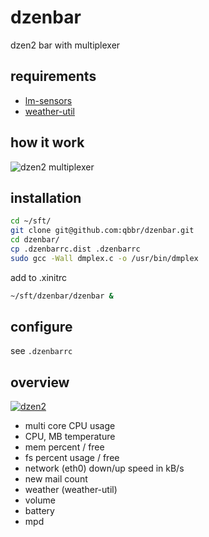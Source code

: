 dzenbar
=======

dzen2 bar with multiplexer

requirements
------------

 * [lm-sensors](http://www.lm-sensors.org/)
 * [weather-util](http://fungi.yuggoth.org/weather/)

how it work
-----------

![dzen2 multiplexer](https://lh3.googleusercontent.com/-QeQDWYCKcOI/UgDgaj9EdJI/AAAAAAAABO8/WoetCGbTCNY/s502/dzen2_with_multiplexer.png)

installation
------------

```bash
cd ~/sft/
git clone git@github.com:qbbr/dzenbar.git
cd dzenbar/
cp .dzenbarrc.dist .dzenbarrc
sudo gcc -Wall dmplex.c -o /usr/bin/dmplex
```

add to .xinitrc

```bash
~/sft/dzenbar/dzenbar &
```

configure
---------

see `.dzenbarrc`

overview
--------

[![dzen2](https://lh3.googleusercontent.com/-Vu-kTSNaxS8/TnEzqCJ92TI/AAAAAAAAAd4/3Dh5K2GdjAo/s900/dzen2-bottom-short.png)](https://lh6.googleusercontent.com/-iy-0aq7uagk/TnEwB5whzbI/AAAAAAAAAds/DbEyIYe3G5Q/s1400/dzen2-bottom.png)

 * multi core CPU usage
 * CPU, MB temperature
 * mem percent / free
 * fs percent usage / free
 * network (eth0) down/up speed in kB/s
 * new mail count
 * weather (weather-util)
 * volume
 * battery
 * mpd
